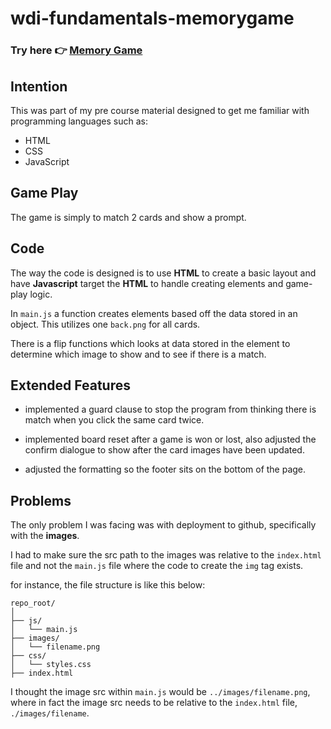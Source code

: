 # wdi-fundamentals-memorygame

### Try here 👉 [Memory Game](https://nanoborg.github.io/wdi-fundamentals-memorygame/)

## Intention

This was part of my pre course material designed to get me familiar with programming languages such as:

- HTML
- CSS
- JavaScript

## Game Play

The game is simply to match 2 cards and show a prompt.

## Code

The way the code is designed is to use **HTML** to create a basic layout and have **Javascript** target the **HTML** to handle creating elements and game-play logic.

In `main.js` a function creates elements based off the data stored in an object. This utilizes one `back.png` for all cards.

There is a flip functions which looks at data stored in the element to determine which image to show and to see if there is a match.

## Extended Features

- implemented a guard clause to stop the program from thinking there is match when you click the same card twice.

- implemented board reset after a game is won or lost, also adjusted the confirm dialogue to show after the card images have been updated.

- adjusted the formatting so the footer sits on the bottom of the page.

## Problems

The only problem I was facing was with deployment to github, specifically with the **images**.

I had to make sure the src path to the images was relative to the `index.html` file and not the `main.js` file where the code to create the `img` tag exists.

for instance, the file structure is like this below:

```
repo_root/
│
├── js/
│   └── main.js
├── images/
│   └── filename.png
├── css/
│   └── styles.css
├── index.html

```

I thought the image src within `main.js` would be `../images/filename.png`, where in fact the image src needs to be relative to the `index.html` file, `./images/filename`.
